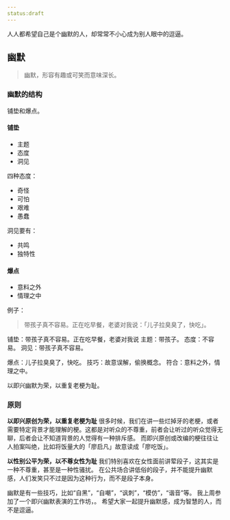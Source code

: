 ```yaml
---
status:draft
---
```

人人都希望自己是个幽默的人，却常常不小心成为别人眼中的逗逼。

## 幽默
>幽默，形容有趣或可笑而意味深长。

### 幽默的结构
铺垫和爆点。

#### 铺垫
* 主题
* 态度
* 洞见

四种态度：
* 奇怪
* 可怕
* 艰难
* 愚蠢
 
洞见要有：
* 共鸣
* 独特性

#### 爆点
* 意料之外
* 情理之中

例子：
>带孩子真不容易。正在吃早餐，老婆对我说：「儿子拉臭臭了，快吃」。

铺垫：带孩子真不容易。正在吃早餐，老婆对我说
主题：带孩子。
态度：不容易。
洞见：带孩子真不容易。

爆点：儿子拉臭臭了，快吃。
技巧：故意误解，偷换概念。
符合：意料之外，情理之中。

以即兴幽默为荣，以重复老梗为耻。

### 原则
**以即兴原创为荣，以重复老梗为耻**
很多时候，我们在讲一些烂掉牙的老梗，或者需要特定背景才能理解的梗。这都是对听众的不尊重，前者会让听过的听众觉得无聊，后者会让不知道背景的人觉得有一种排斥感。
而即兴原创或改编的梗往往让人拍案叫绝，比如将饭量大的「廖启凡」故意读成「廖吃饭」。

**以性别公平为荣，以不尊女性为耻**
我们特别喜欢在女性面前讲荤段子，这其实是一种不尊重，甚至是一种性骚扰。
在公共场合讲低俗的段子，并不能提升幽默感，人们发笑只不过是因为这种行为，而不是段子本身。

幽默是有一些技巧，比如“自黑”，“自嘲”，“讽刺”，“模仿”，“谐音”等。
我上周参加了一个即兴幽默表演的工作坊，。 
希望大家一起提升幽默感，成为智慧的人，而不是逗逼。